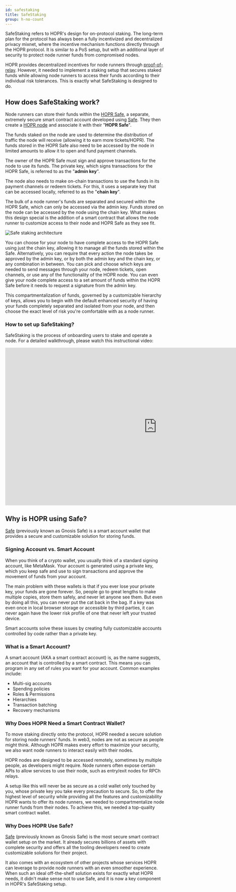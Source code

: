 ```yaml
---
id: safestaking
title: SafeStaking
group: h-no-count
---
```


SafeStaking refers to HOPR's design for on-protocol staking. The long-term plan for the protocol has always been a fully incentivized and decentralized privacy mixnet, where the incentive mechanism functions directly through the HOPR protocol. It is similar to a PoS setup, but with an additional layer of security to protect node runner funds from compromised nodes.

HOPR provides decentralized incentives for node runners through [proof-of-relay](../core/proof-of-relay.md). However, it needed to implement a staking setup that secures staked funds while allowing node runners to access their funds according to their individual risk tolerances. This is exactly what SafeStaking is designed to do.

## How does SafeStaking work?

Node runners can store their funds within the [HOPR Safe](./safestaking.md#why-is-hopr-using-safe), a separate, extremely secure smart contract account developed using [Safe](https://safe.global/). They then create a [HOPR node](../node/run-a-node-overview.md) and associate it with their "**HOPR Safe**".

The funds staked on the node are used to determine the distribution of traffic the node will receive (allowing it to earn more tickets/HOPR). The funds stored in the HOPR Safe also need to be accessed by the node in limited amounts to allow it to open and fund payment channels.

The owner of the HOPR Safe must sign and approve transactions for the node to use its funds. The private key, which signs transactions for the HOPR Safe, is referred to as the "**admin key**".

The node also needs to make on-chain transactions to use the funds in its payment channels or redeem tickets. For this, it uses a separate key that can be accessed locally, referred to as the "**chain key**".

The bulk of a node runner's funds are separated and secured within the HOPR Safe, which can only be accessed via the admin key. Funds stored on the node can be accessed by the node using the chain key. What makes this design special is the addition of a smart contract that allows the node runner to customize access to their node and HOPR Safe as they see fit.

![Safe staking architecture](/img/token/HOPR-Safe-Staking-architecture.png)

You can choose for your node to have complete access to the HOPR Safe using just the chain key, allowing it to manage all the funds stored within the Safe. Alternatively, you can require that every action the node takes be approved by the admin key, or by both the admin key and the chain key, or any combination in between. You can pick and choose which keys are needed to send messages through your node, redeem tickets, open channels, or use any of the functionality of the HOPR node. You can even give your node complete access to a set amount of funds within the HOPR Safe before it needs to request a signature from the admin key.

This compartmentalization of funds, governed by a customizable hierarchy of keys, allows you to begin with the default enhanced security of having your funds completely separated and isolated from your node, and then choose the exact level of risk you're comfortable with as a node runner.

### How to set up SafeStaking?

SafeStaking is the process of onboarding users to stake and operate a node. For a detailed walkthrough, please watch this instructional video:

<iframe class="youtube-video" width="960" height="500" src="https://www.youtube.com/embed/onjXFQVzFjc" frameborder="0" allow="accelerometer; autoplay; encrypted-media; gyroscope; picture-in-picture; modestbranding; showinfo=0; fullscreen"></iframe>

## Why is HOPR using Safe?

[Safe](https://safe.global/) (previously known as Gnosis Safe) is a smart account wallet that provides a secure and customizable solution for storing funds.

### Signing Account vs. Smart Account

When you think of a crypto wallet, you usually think of a standard signing account, like MetaMask. Your account is generated using a private key, which you keep safe and use to sign transactions and approve the movement of funds from your account.

The main problem with these wallets is that if you ever lose your private key, your funds are gone forever. So, people go to great lengths to make multiple copies, store them safely, and never let anyone see them. But even by doing all this, you can never put the cat back in the bag. If a key was even once in local browser storage or accessible by third parties, it can never again have the lower risk profile of one that never left your trusted device.

Smart accounts solve these issues by creating fully customizable accounts controlled by code rather than a private key.

### What is a Smart Account?

A smart account (AKA a smart contract account) is, as the name suggests, an account that is controlled by a smart contract. This means you can program in any set of rules you want for your account. Common examples include:

- Multi-sig accounts
- Spending policies
- Roles & Permissions
- Hierarchies
- Transaction batching
- Recovery mechanisms 

### Why Does HOPR Need a Smart Contract Wallet?

To move staking directly onto the protocol, HOPR needed a secure solution for storing node runners' funds. In web3, nodes are not as secure as people might think. Although HOPR makes every effort to maximize your security, we also want node runners to interact easily with their nodes.

HOPR nodes are designed to be accessed remotely, sometimes by multiple people, as developers might require. Node runners often expose certain APIs to allow services to use their node, such as entry/exit nodes for RPCh relays. 

A setup like this will never be as secure as a cold wallet only touched by you, whose private key you take every precaution to secure. So, to offer the highest level of security while providing all the features and customizability HOPR wants to offer its node runners, we needed to compartmentalize node runner funds from their nodes. To achieve this, we needed a top-quality smart contract wallet.

### Why Does HOPR Use Safe?

[Safe](https://safe.global/) (previously known as Gnosis Safe) is the most secure smart contract wallet setup on the market. It already secures billions of assets with complete security and offers all the tooling developers need to create customizable solutions for their project. 

It also comes with an ecosystem of other projects whose services HOPR can leverage to provide node runners with an even smoother experience. When such an ideal off-the-shelf solution exists for exactly what HOPR needs, it didn't make sense not to use Safe, and it is now a key component in HOPR's SafeStaking setup.